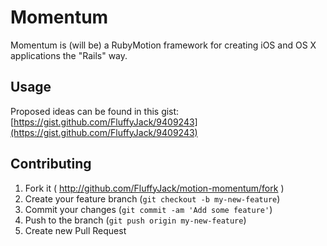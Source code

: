 # Momentum

Momentum is (will be) a RubyMotion framework for creating iOS and OS X applications the "Rails" way.

## Usage

Proposed ideas can be found in this gist: [https://gist.github.com/FluffyJack/9409243](https://gist.github.com/FluffyJack/9409243)

## Contributing

1. Fork it ( http://github.com/FluffyJack/motion-momentum/fork )
2. Create your feature branch (`git checkout -b my-new-feature`)
3. Commit your changes (`git commit -am 'Add some feature'`)
4. Push to the branch (`git push origin my-new-feature`)
5. Create new Pull Request
